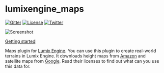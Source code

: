 # lumixengine_maps

[![Gitter](https://badges.gitter.im/Join%20Chat.svg)](https://gitter.im/nem0/LumixEngine?utm_source=badge&utm_medium=badge&utm_campaign=pr-badge)
[![License](http://img.shields.io/:license-mit-blue.svg)](http://doge.mit-license.org)
[![Twitter](https://img.shields.io/twitter/url/http/shields.io.svg?style=social)](https://twitter.com/mikulasflorek)

![Screenshot](https://user-images.githubusercontent.com/153526/27281356-db1e6a86-54eb-11e7-85d9-43c80db757ad.jpg)

[Getting started](https://www.youtube.com/watch?v=SaZPVgnGyKo)

Maps plugin for [Lumix Engine](https://github.com/nem0/LumixEngine). You can use this plugin to create real-world terrains in Lumix Engine.  It downloads height maps from [Amazon](https://aws.amazon.com/public-datasets/terrain/) and satellite maps from [Google](https://developers.google.com/maps/documentation/static-maps/). Read their licenses to find out what can you use this data for.
